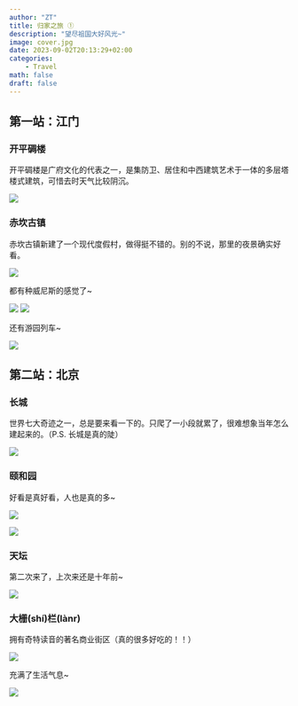 ```yaml
---
author: "ZT"
title: 归家之旅 ①
description: "望尽祖国大好风光~"
image: cover.jpg
date: 2023-09-02T20:13:29+02:00
categories:
    - Travel
math: false
draft: false
---
```




## 第一站：江门 

### 开平碉楼

开平碉楼是广府文化的代表之一，是集防卫、居住和中西建筑艺术于一体的多层塔楼式建筑，可惜去时天气比较阴沉。

![](kaiping1.jpg) 

### 赤坎古镇

赤坎古镇新建了一个现代度假村，做得挺不错的。别的不说，那里的夜景确实好看。

![](chikan3.jpg)

都有种威尼斯的感觉了~

![](chikan1.jpg) ![](chikan2.jpg)

还有游园列车~

![](chikan4.jpg)

## 第二站：北京

### 长城

世界七大奇迹之一，总是要来看一下的。只爬了一小段就累了，很难想象当年怎么建起来的。（P.S. 长城是真的陡）

![](changcheng.jpg)

### 颐和园

好看是真好看，人也是真的多~

![](yiheyuan.jpg)

![](yiheyuan2.jpg)

### 天坛

第二次来了，上次来还是十年前~

![](tiantan.jpg)

### 大栅(shí)栏(lànr)

拥有奇特读音的著名商业街区（真的很多好吃的！！）

![](dashilanr2.jpg) 

充满了生活气息~

![](dashilanr1.jpg)
